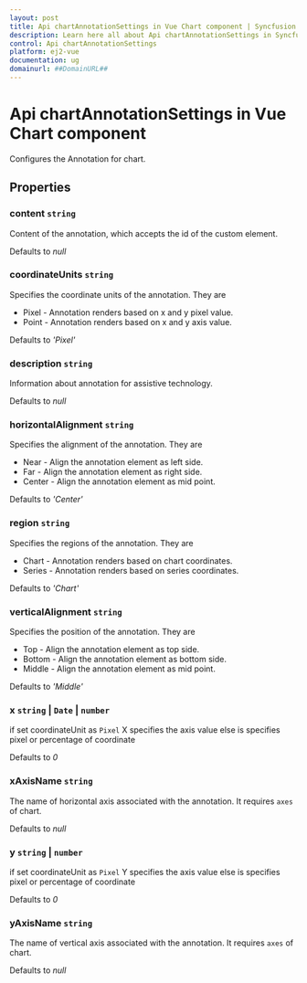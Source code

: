 ```yaml
---
layout: post
title: Api chartAnnotationSettings in Vue Chart component | Syncfusion
description: Learn here all about Api chartAnnotationSettings in Syncfusion Vue Chart component of Syncfusion Essential JS 2 and more.
control: Api chartAnnotationSettings 
platform: ej2-vue
documentation: ug
domainurl: ##DomainURL##
---
```


# Api chartAnnotationSettings in Vue Chart component

Configures the Annotation for chart.

## Properties

### content `string`

Content of the annotation, which accepts the id of the custom element.

Defaults to *null*

### coordinateUnits `string`

Specifies the coordinate units of the annotation. They are
* Pixel - Annotation renders based on x and y pixel value.
* Point - Annotation renders based on x and y axis value.

Defaults to *'Pixel'*

### description `string`

Information about annotation for assistive technology.

Defaults to *null*

### horizontalAlignment `string`

Specifies the alignment of the annotation. They are
* Near - Align the annotation element as left side.
* Far - Align the annotation element as right side.
* Center - Align the annotation element as mid point.

Defaults to *'Center'*

### region `string`

Specifies the regions of the annotation. They are
* Chart - Annotation renders based on chart coordinates.
* Series - Annotation renders based on series coordinates.

Defaults to *'Chart'*

### verticalAlignment `string`

Specifies the position of the annotation. They are
* Top - Align the annotation element as top side.
* Bottom - Align the annotation element as bottom side.
* Middle - Align the annotation element as mid point.

Defaults to *'Middle'*

### x `string` &#124;  `Date` &#124;  `number`

if set coordinateUnit as `Pixel` X specifies the axis value
else is specifies pixel or percentage of coordinate

Defaults to *0*

### xAxisName `string`

The name of horizontal axis associated with the annotation.
It requires `axes` of chart.

Defaults to *null*

### y `string` &#124;  `number`

if set coordinateUnit as `Pixel` Y specifies the axis value
else is specifies pixel or percentage of coordinate

Defaults to *0*

### yAxisName `string`

The name of vertical axis associated with the annotation.
It requires `axes` of chart.

Defaults to *null*
